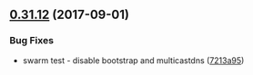<a name="0.31.12"></a>
## [0.31.12](https://github.com/ipfs/interface-ipfs-core/compare/v0.31.11...v0.31.12) (2017-09-01)


### Bug Fixes

* swarm test - disable bootstrap and multicastdns ([7213a95](https://github.com/ipfs/interface-ipfs-core/commit/7213a95))



